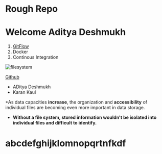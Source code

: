 # Rough Repo


# Welcome Aditya Deshmukh

1. [GitFlow](/gitflow.md)
3. Docker
4. Continous Integration

![filesystem](https://user-images.githubusercontent.com/37020817/66274942-bea52600-e851-11e9-9dfc-4ac122c2a3ed.jpg)

[Github](https://github.githubassets.com/images/modules/logos_page/GitHub-Mark.png)


* ADitya Deshmukh
* Karan Kaul


*As data capacities **increase**, the organization and **accessibility** of individual files are becoming even more important in data storage.
* **Without a file system, stored information wouldn't be isolated into individual files and difficult to identify.**



# abcdefghijklomnopqrtnfkdf
